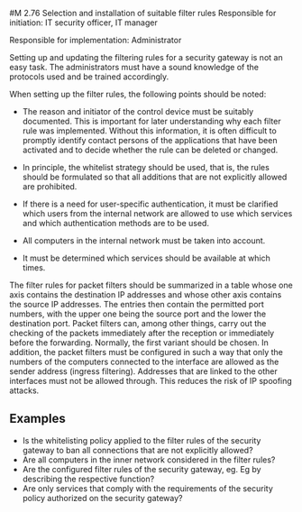 #M 2.76 Selection and installation of suitable filter rules
Responsible for initiation: IT security officer, IT manager

Responsible for implementation: Administrator

Setting up and updating the filtering rules for a security gateway is not an easy task. The administrators must have a sound knowledge of the protocols used and be trained accordingly.

When setting up the filter rules, the following points should be noted:

* The reason and initiator of the control device must be suitably documented. This is important for later understanding why each filter rule was implemented. Without this information, it is often difficult to promptly identify contact persons of the applications that have been activated and to decide whether the rule can be deleted or changed.
* In principle, the whitelist strategy should be used, that is, the rules should be formulated so that all additions that are not explicitly allowed are prohibited.
* If there is a need for user-specific authentication, it must be clarified which users from the internal network are allowed to use which services and which authentication methods are to be used.
* All computers in the internal network must be taken into account.


* It must be determined which services should be available at which times.


The filter rules for packet filters should be summarized in a table whose one axis contains the destination IP addresses and whose other axis contains the source IP addresses. The entries then contain the permitted port numbers, with the upper one being the source port and the lower the destination port. Packet filters can, among other things, carry out the checking of the packets immediately after the reception or immediately before the forwarding. Normally, the first variant should be chosen. In addition, the packet filters must be configured in such a way that only the numbers of the computers connected to the interface are allowed as the sender address (ingress filtering). Addresses that are linked to the other interfaces must not be allowed through. This reduces the risk of IP spoofing attacks.



## Examples 
* Is the whitelisting policy applied to the filter rules of the security gateway to ban all connections that are not explicitly allowed?
* Are all computers in the inner network considered in the filter rules?
* Are the configured filter rules of the security gateway, eg. Eg by describing the respective function?
* Are only services that comply with the requirements of the security policy authorized on the security gateway?




